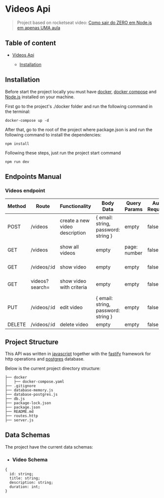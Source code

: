 # Videos Api

> Project based on rocketseat video: [Como sair do ZERO em Node.js em apenas UMA aula](https://youtu.be/hHM-hr9q4mo?si=D1y773dP2GtdJQZg)

## Table of content
- [Videos Api](#video-api)

  - [Installation](#installation)

## Installation

Before start the project locally you must have [docker](https://www.docker.com/),  [docker compose](https://docs.docker.com/compose/) and  [Node.js](https://nodejs.org/en/download) installed on your machine.

First go to the project's ./docker folder and run the following command in the terminal:

``` shell
docker-compose up -d
```

After that, go to the root of the project where package.json is and run the following command to install the dependencies:

``` shell
npm install
```
Following these steps, just run the project start command
```
npm run dev
```

## Endpoints Manual

### Videos endpoint

| Method | Route            | Functionality                   | Body Data                           | Query Params | Auth Required | Content Return   |
| ------ | ---------------- | ------------------------------- | ----------------------------------- | ------------ | ------------- | ---------------- |
| POST   | /videos           | create a new video description | { email: string, password: string } | empty        | false         | empty            |
| GET    | /videos           | show all videos                | empty                               | page: number | false         | User Schema List |
| GET    | /videos/:id       | show video                     | empty                               | empty        | false         | User Schema      |
| GET    | videos?search=    | show video with criteria       | empty                               | empty        | false         | User Schema List |
| PUT    | /videos/:id       | edit video                     | { email: string, password: string } | empty        | false         | empty            |
| DELETE | /videos/:id       | delete video                   | empty                               | empty        | false         | empty            |


## Project Structure

This API was written in [javascript](https://developer.mozilla.org/pt-BR/docs/Web/JavaScript) together with the [fastify](https://fastify.dev/) framework for http operations and [postgres](https://www.postgresql.org/) database.

Below is the current project directory structure:

```
├── docker
│   ├── docker-compose.yaml
├── .gitignore
├── database-memory.js
├── database-postgres.js
├── db.js
├── package-lock.json
├── package.json
├── README.md
├── routes.http
├── server.js
```

## Data Schemas

The project have the current data schemas:

- ### Video Schema

```
{
  id: string;
  title: string;
  description: string;
  duration: int;
}
```


